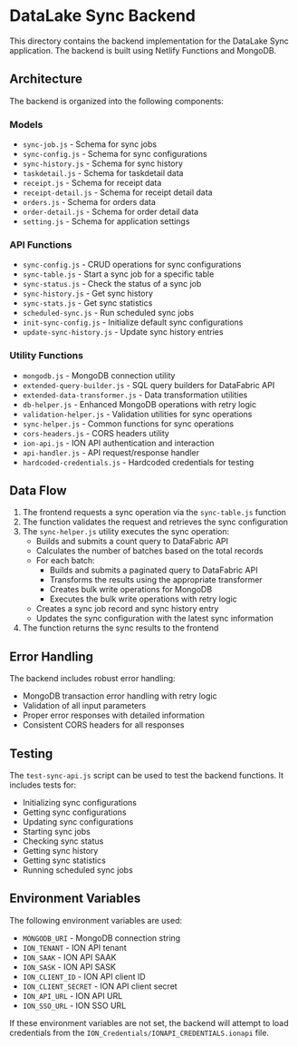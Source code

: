 # DataLake Sync Backend

This directory contains the backend implementation for the DataLake Sync application. The backend is built using Netlify Functions and MongoDB.

## Architecture

The backend is organized into the following components:

### Models

- `sync-job.js` - Schema for sync jobs
- `sync-config.js` - Schema for sync configurations
- `sync-history.js` - Schema for sync history
- `taskdetail.js` - Schema for taskdetail data
- `receipt.js` - Schema for receipt data
- `receipt-detail.js` - Schema for receipt detail data
- `orders.js` - Schema for orders data
- `order-detail.js` - Schema for order detail data
- `setting.js` - Schema for application settings

### API Functions

- `sync-config.js` - CRUD operations for sync configurations
- `sync-table.js` - Start a sync job for a specific table
- `sync-status.js` - Check the status of a sync job
- `sync-history.js` - Get sync history
- `sync-stats.js` - Get sync statistics
- `scheduled-sync.js` - Run scheduled sync jobs
- `init-sync-config.js` - Initialize default sync configurations
- `update-sync-history.js` - Update sync history entries

### Utility Functions

- `mongodb.js` - MongoDB connection utility
- `extended-query-builder.js` - SQL query builders for DataFabric API
- `extended-data-transformer.js` - Data transformation utilities
- `db-helper.js` - Enhanced MongoDB operations with retry logic
- `validation-helper.js` - Validation utilities for sync operations
- `sync-helper.js` - Common functions for sync operations
- `cors-headers.js` - CORS headers utility
- `ion-api.js` - ION API authentication and interaction
- `api-handler.js` - API request/response handler
- `hardcoded-credentials.js` - Hardcoded credentials for testing

## Data Flow

1. The frontend requests a sync operation via the `sync-table.js` function
2. The function validates the request and retrieves the sync configuration
3. The `sync-helper.js` utility executes the sync operation:
   - Builds and submits a count query to DataFabric API
   - Calculates the number of batches based on the total records
   - For each batch:
     - Builds and submits a paginated query to DataFabric API
     - Transforms the results using the appropriate transformer
     - Creates bulk write operations for MongoDB
     - Executes the bulk write operations with retry logic
   - Creates a sync job record and sync history entry
   - Updates the sync configuration with the latest sync information
4. The function returns the sync results to the frontend

## Error Handling

The backend includes robust error handling:

- MongoDB transaction error handling with retry logic
- Validation of all input parameters
- Proper error responses with detailed information
- Consistent CORS headers for all responses

## Testing

The `test-sync-api.js` script can be used to test the backend functions. It includes tests for:

- Initializing sync configurations
- Getting sync configurations
- Updating sync configurations
- Starting sync jobs
- Checking sync status
- Getting sync history
- Getting sync statistics
- Running scheduled sync jobs

## Environment Variables

The following environment variables are used:

- `MONGODB_URI` - MongoDB connection string
- `ION_TENANT` - ION API tenant
- `ION_SAAK` - ION API SAAK
- `ION_SASK` - ION API SASK
- `ION_CLIENT_ID` - ION API client ID
- `ION_CLIENT_SECRET` - ION API client secret
- `ION_API_URL` - ION API URL
- `ION_SSO_URL` - ION SSO URL

If these environment variables are not set, the backend will attempt to load credentials from the `ION_Credentials/IONAPI_CREDENTIALS.ionapi` file.

